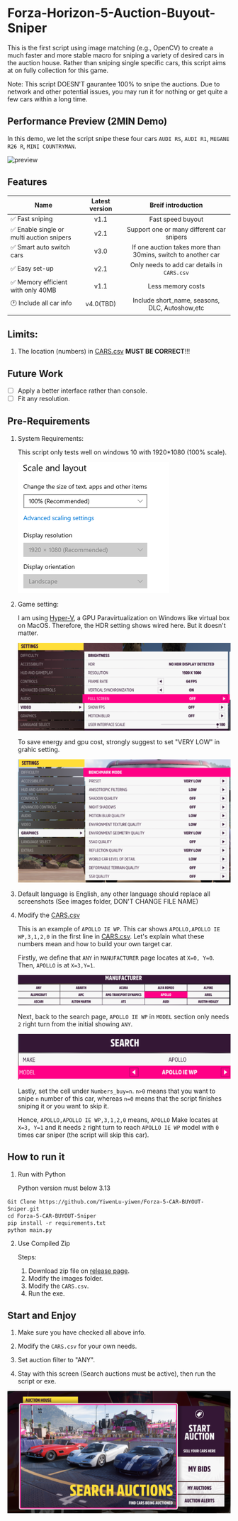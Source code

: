 # Forza-Horizon-5-Auction-Buyout-Sniper

This is the first script using image matching (e.g., OpenCV) to create a much faster and more stable macro for sniping a variety of desired cars in the auction house. Rather than sniping single specific cars, this script aims at on fully collection for this game.

Note: This script DOESN'T gaurantee 100% to snipe the auctions. Due to network and other potential issues, you may run it for nothing or get quite a few cars within a long time.

## Performance Preview (2MIN Demo)

In this demo, we let the script snipe these four cars `AUDI RS`, `AUDI R1`, `MEGANE R26 R`, `MINI COUNTRYMAN`.

![preview](archive/demo.gif)

## Features

|Name         |Latest version           |Breif introduction            |
| ------------- |:-------------:|:-------------:|
| ✅ Fast sniping                             |  v1.1          | Fast speed buyout |
| ✅ Enable single or multi auction snipers   |  v2.1          | Support one or many different car snipers      |
| ✅ Smart auto switch cars                   |  v3.0          | If one auction takes more than 30mins, switch to another car  |
| ✅ Easy set-up                              |  v2.1          | Only needs to add car details in `CARS.csv` |
| ✅  Memory efficient with only 40MB         |  v1.1          | Less memory costs      |
| 🕐 Include all car info                     |  v4.0(TBD)              | Include short_name, seasons, DLC, Autoshow,etc    |
|         |            |

## Limits:
1. The location (numbers) in [CARS.csv](https://github.com/YiwenLu-yiwen/Forza-5-CAR-BUYOUT-Sniper/blob/main/CARS.csv) __MUST BE CORRECT__!!!

## Future Work
- [ ] Apply a better interface rather than console.
- [ ] Fit any resolution.

## Pre-Requirements
1. System Requirements:

    This script only tests well on windows 10 with 1920*1080 (100% scale).

    ![system requirement](archive/system_setting.png)

2. Game setting: 
    
    I am using [Hyper-V](https://github.com/jamesstringerparsec/Easy-GPU-PV), a GPU Paravirtualization on Windows like virtual box on MacOS. Therefore, the HDR setting shows wired here. But it doesn't matter.

    ![video setting](archive/video_setting.png)

    To save energy and gpu cost, strongly suggest to set "VERY LOW" in grahic setting.

    ![Graphic setting](archive/graphics_setting.png)

3. Default language is English, any other language should replace all screenshots (See images folder, DON'T CHANGE FILE NAME)

4. Modify the [CARS.csv](https://github.com/YiwenLu-yiwen/Forza-5-CAR-BUYOUT-Sniper/blob/main/CARS.csv)
    
    This is an example of `APOLLO IE WP`. This car shows `APOLLO,APOLLO IE WP,3,1,2,0` in the first line in [CARS.csv](https://github.com/YiwenLu-yiwen/Forza-5-CAR-BUYOUT-Sniper/blob/main/CARS.csv). Let's explain what these numbers mean and how to build your own target car.
    
    Firstly, we define that `ANY` in `MANUFACTURER` page locates at `X=0, Y=0`. Then, `APOLLO` is at `X=3,Y=1`.

    ![manufactor page](archive/manufacturer_page.png)

    Next, back to the search page, `APOLLO IE WP` in `MODEL` section only needs `2` right turn from the initial showing `ANY`.
    
    ![car search model](archive/car_search_model.png)

    Lastly, set the cell under `Numbers_buy=n`. `n>0` means that you want to snipe `n` number of this car, whereas `n=0` means that the script finishes sniping it or you want to skip it.

    Hence, `APOLLO,APOLLO IE WP,3,1,2,0` means, `APOLLO` Make locates at `X=3, Y=1` and it needs `2` right turn to reach `APOLLO IE WP` model with `0` times car sniper (the script will skip this car).
   
## How to run it
1. Run with Python
    
    Python version must below 3.13
```
Git Clone https://github.com/YiwenLu-yiwen/Forza-5-CAR-BUYOUT-Sniper.git
cd Forza-5-CAR-BUYOUT-Sniper
pip install -r requirements.txt
python main.py
```

2. Use Compiled Zip 

    Steps: 
    1. Download zip file on [release page](https://github.com/YiwenLu-yiwen/Forza-5-CAR-BUYOUT-Sniper/releases).
    2. Modify the images folder.
    3. Modify the `CARS.csv`.
    4. Run the exe.

## Start and Enjoy
1. Make sure you have checked all above info.

2. Modify the `CARS.csv` for your own needs.

3. Set auction filter to "ANY".

4. Stay with this screen (Search auctions must be active), then run the script or exe.

![Auction House](archive/auction_house.png)
